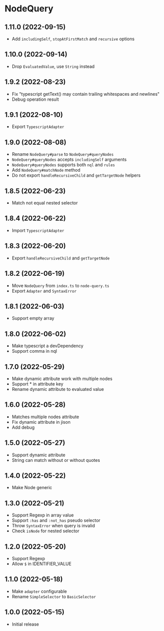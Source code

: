 # NodeQuery

## 1.11.0 (2022-09-15)

* Add `includingSelf`, `stopAtFirstMatch` and `recursive` options

## 1.10.0 (2022-09-14)

* Drop `EvaluatedValue`, use `String` instead

## 1.9.2 (2022-08-23)

* Fix "typescript getText() may contain trailing whitespaces and newlines"
* Debug operation result

## 1.9.1 (2022-08-10)

* Export `TypescriptAdapter`

## 1.9.0 (2022-08-08)

* Rename `NodeQuery#parse` to `NodeQuery#queryNodes`
* `NodeQuery#queryNodes` accepts `includingSelf` arguments
* `NodeQuery#queryNodes` supports both `nql` and `rules`
* Add `NodeQuery#matchNode` method
* Do not export `handleRecursiveChild` and `getTargetNode` helpers

## 1.8.5 (2022-06-23)

* Match not equal nested selector

## 1.8.4 (2022-06-22)

* Import `TypescriptAdapter`

## 1.8.3 (2022-06-20)

* Export `handleRecursiveChild` and `getTargetNode`

## 1.8.2 (2022-06-19)

* Move `NodeQuery` from `index.ts` to `node-query.ts`
* Export `Adapter` and `SyntaxError`

## 1.8.1 (2022-06-03)

* Support empty array

## 1.8.0 (2022-06-02)

* Make typescript a devDependency
* Support comma in nql

## 1.7.0 (2022-05-29)

* Make dynamic attribute work with multiple nodes
* Support * in attribute key
* Rename dynamic attribute to evaluated value

## 1.6.0 (2022-05-28)

* Matches multiple nodes attribute
* Fix dynamic attribute in jison
* Add debug

## 1.5.0 (2022-05-27)

* Support dynamic attribute
* String can match without or without quotes

## 1.4.0 (2022-05-22)

* Make Node generic

## 1.3.0 (2022-05-21)

* Support Regexp in array value
* Support `:has` and `:not_has` pseudo selector
* Throw `SyntaxError` when query is invalid
* Check `isNode` for nested selector

## 1.2.0 (2022-05-20)

* Support Regexp
* Allow `$` in IDENTIFIER_VALUE

## 1.1.0 (2022-05-18)

* Make `adapter` configurable
* Rename `SimpleSelector` to `BasicSelector`

## 1.0.0 (2022-05-15)

* Initial release